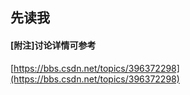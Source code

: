 ## 先读我
#### [附注]讨论详情可参考
[https://bbs.csdn.net/topics/396372298](https://bbs.csdn.net/topics/396372298)